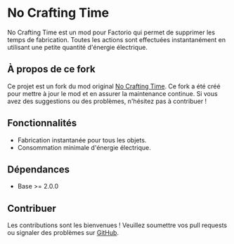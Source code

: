 # No Crafting Time

No Crafting Time est un mod pour Factorio qui permet de supprimer les temps de fabrication. Toutes les actions sont effectuées instantanément en utilisant une petite quantité d'énergie électrique.

## À propos de ce fork
Ce projet est un fork du mod original [No Crafting Time](https://mods.factorio.com/mod/NoCraftingTime). Ce fork a été créé pour mettre à jour le mod et en assurer la maintenance continue. Si vous avez des suggestions ou des problèmes, n'hésitez pas à contribuer !

## Fonctionnalités
- Fabrication instantanée pour tous les objets.
- Consommation minimale d'énergie électrique.

## Dépendances
- Base >= 2.0.0

## Contribuer
Les contributions sont les bienvenues ! Veuillez soumettre vos pull requests ou signaler des problèmes sur [GitHub](https://github.com/AudricSan/Factorio-Mods/tree/main/NoCraftingTime).